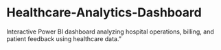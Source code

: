 # Healthcare-Analytics-Dashboard
Interactive Power BI dashboard analyzing hospital operations, billing, and patient feedback using healthcare data.”
